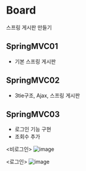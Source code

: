 # Board
스프링 게시판 만들기

## SpringMVC01
- 기본 스프링 게시판
## SpringMVC02
- 3tie구조, Ajax, 스프링 게시판
## SpringMVC03 
- 로그인 기능 구현
- 조회수 추가

<비로그인>
![image](https://user-images.githubusercontent.com/97660492/175213378-8311bbfd-edaf-4b20-815c-fb8d31acc3a4.png)

<로그인>
![image](https://user-images.githubusercontent.com/97660492/175213527-3c2c18b1-b30c-4d04-8de5-9b0bcaf6df60.png)

